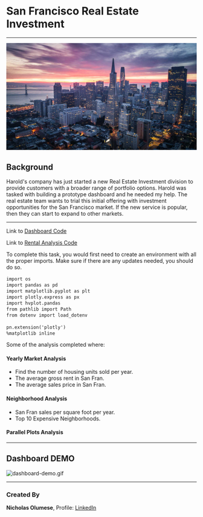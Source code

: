 # San Francisco Real Estate Investment 

---

![SanFran](Images/san-francisco-hero.jpg)

## Background

Harold's company has just started a new Real Estate Investment division to provide customers with a broader range of portfolio options. Harold was tasked with building a prototype dashboard and he needed my help. The real estate team wants to trial this initial offering with investment opportunities for the San Francisco market. If the new service is popular, then they can start to expand to other markets.


---

Link to [Dashboard Code](https://github.com/onyxcollc/SanFrancisco_Real_Estate_Investment/blob/main/dashboard.ipynb)

Link to [Rental Analysis Code](https://github.com/onyxcollc/SanFrancisco_Real_Estate_Investment/blob/main/rental_analysis.ipynb)



To complete this task, you would first need to create an environment with all the proper imports.
Make sure if there are any updates needed, you should do so.

```
import os
import pandas as pd
import matplotlib.pyplot as plt
import plotly.express as px
import hvplot.pandas
from pathlib import Path
from dotenv import load_dotenv

pn.extension('plotly')
%matplotlib inline

```

Some of the analysis completed where:

#### Yearly Market Analysis
* Find the number of housing units sold per year.
* The average gross rent in San Fran. 
* The average sales price in San Fran.

#### Neighborhood Analysis
* San Fran sales per square foot per year.
* Top 10 Expensive Neighborhoods.

#### Parallel Plots Analysis


---

## Dashboard DEMO


![dashboard-demo.gif](Images/dashboard-demo.gif)

---

### Created By

__Nicholas Olumese__, Profile: [LinkedIn](https://www.linkedin.com/in/nicholas-olumese/)


